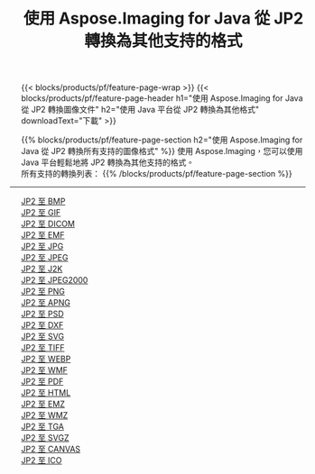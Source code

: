 ﻿---
title: 使用 Aspose.Imaging for Java 從 JP2 轉換為其他支持的格式 
weight: 3920
url: /zh-hant/java/conversion/from/jp2 
lang: zh-hant
langdirlevel: 2
locales: zh-hans,ja,it,ru,de,es,fr,nl,id,lt,pl,pt,vi,tr,ko,zh-hant,ar,hi,th,sv,cs,uk,he
description: 使用 Aspose.Imaging，您可以使用 Java 平台輕鬆地將 JP2 轉換為其他格式
---

{{< blocks/products/pf/feature-page-wrap >}}
{{< blocks/products/pf/feature-page-header h1="使用 Aspose.Imaging for Java 從 JP2 轉換圖像文件" h2="使用 Java 平台從 JP2 轉換為其他格式" downloadText="下載" >}}


{{% blocks/products/pf/feature-page-section  h2="使用 Aspose.Imaging for Java 從 JP2 轉換所有支持的圖像格式" %}}
使用 Aspose.Imaging，您可以使用 Java 平台輕鬆地將 JP2 轉換為其他支持的格式。
<br/>
所有支持的轉換列表：
{{% /blocks/products/pf/feature-page-section %}}
<div class="container-fluid productfamilypage bg-gray">
    <div class="convertypes bg-gray agp-content section">
        <div class="container">
		<hr style="margin-left:-20px;"/>
		<div class="row other-converters">
		    <div class='col-md-2 other-converter remove-lp remove-rp'><a href="/imaging/zh-hant/java/conversion/jp2-to-bmp" >JP2 至 BMP</a></div><div class='col-md-2 other-converter remove-lp remove-rp'><a href="/imaging/zh-hant/java/conversion/jp2-to-gif" >JP2 至 GIF</a></div><div class='col-md-2 other-converter remove-lp remove-rp'><a href="/imaging/zh-hant/java/conversion/jp2-to-dicom" >JP2 至 DICOM</a></div><div class='col-md-2 other-converter remove-lp remove-rp'><a href="/imaging/zh-hant/java/conversion/jp2-to-emf" >JP2 至 EMF</a></div><div class='col-md-2 other-converter remove-lp remove-rp'><a href="/imaging/zh-hant/java/conversion/jp2-to-jpg" >JP2 至 JPG</a></div><div class='col-md-2 other-converter remove-lp remove-rp'><a href="/imaging/zh-hant/java/conversion/jp2-to-jpeg" >JP2 至 JPEG</a></div><div class='col-md-2 other-converter remove-lp remove-rp'><a href="/imaging/zh-hant/java/conversion/jp2-to-j2k" >JP2 至 J2K</a></div><div class='col-md-2 other-converter remove-lp remove-rp'><a href="/imaging/zh-hant/java/conversion/jp2-to-jpeg2000" >JP2 至 JPEG2000</a></div><div class='col-md-2 other-converter remove-lp remove-rp'><a href="/imaging/zh-hant/java/conversion/jp2-to-png" >JP2 至 PNG</a></div><div class='col-md-2 other-converter remove-lp remove-rp'><a href="/imaging/zh-hant/java/conversion/jp2-to-apng" >JP2 至 APNG</a></div><div class='col-md-2 other-converter remove-lp remove-rp'><a href="/imaging/zh-hant/java/conversion/jp2-to-psd" >JP2 至 PSD</a></div><div class='col-md-2 other-converter remove-lp remove-rp'><a href="/imaging/zh-hant/java/conversion/jp2-to-dxf" >JP2 至 DXF</a></div><div class='col-md-2 other-converter remove-lp remove-rp'><a href="/imaging/zh-hant/java/conversion/jp2-to-svg" >JP2 至 SVG</a></div><div class='col-md-2 other-converter remove-lp remove-rp'><a href="/imaging/zh-hant/java/conversion/jp2-to-tiff" >JP2 至 TIFF</a></div><div class='col-md-2 other-converter remove-lp remove-rp'><a href="/imaging/zh-hant/java/conversion/jp2-to-webp" >JP2 至 WEBP</a></div><div class='col-md-2 other-converter remove-lp remove-rp'><a href="/imaging/zh-hant/java/conversion/jp2-to-wmf" >JP2 至 WMF</a></div><div class='col-md-2 other-converter remove-lp remove-rp'><a href="/imaging/zh-hant/java/conversion/jp2-to-pdf" >JP2 至 PDF</a></div><div class='col-md-2 other-converter remove-lp remove-rp'><a href="/imaging/zh-hant/java/conversion/jp2-to-html" >JP2 至 HTML</a></div><div class='col-md-2 other-converter remove-lp remove-rp'><a href="/imaging/zh-hant/java/conversion/jp2-to-emz" >JP2 至 EMZ</a></div><div class='col-md-2 other-converter remove-lp remove-rp'><a href="/imaging/zh-hant/java/conversion/jp2-to-wmz" >JP2 至 WMZ</a></div><div class='col-md-2 other-converter remove-lp remove-rp'><a href="/imaging/zh-hant/java/conversion/jp2-to-tga" >JP2 至 TGA</a></div><div class='col-md-2 other-converter remove-lp remove-rp'><a href="/imaging/zh-hant/java/conversion/jp2-to-svgz" >JP2 至 SVGZ</a></div><div class='col-md-2 other-converter remove-lp remove-rp'><a href="/imaging/zh-hant/java/conversion/jp2-to-canvas" >JP2 至 CANVAS</a></div><div class='col-md-2 other-converter remove-lp remove-rp'><a href="/imaging/zh-hant/java/conversion/jp2-to-ico" >JP2 至 ICO</a></div>
                </div>
        </div>
    </div>
</div>
<br/>

